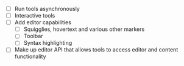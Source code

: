 - [ ] Run tools asynchronously
- [ ] Interactive tools
- [ ] Add editor capabilities
  - [ ] Squigglies, hovertext and various other markers
  - [ ] Toolbar
  - [ ] Syntax highlighting
- [ ] Make up editor API that allows tools to access editor and content functionality
